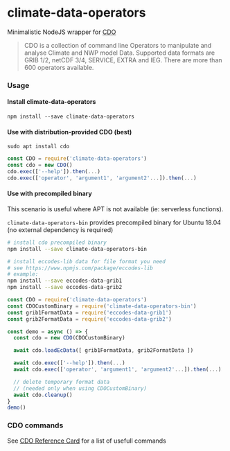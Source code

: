# climate-data-operators
Minimalistic NodeJS wrapper for [CDO](https://code.mpimet.mpg.de/projects/cdo)

> CDO is a collection of command line Operators to manipulate and
> analyse Climate and NWP model Data.   Supported data formats are GRIB
> 1/2, netCDF 3/4, SERVICE, EXTRA and IEG. There are more than 600
> operators available.

### Usage

#### Install  climate-data-operators
`npm install --save climate-data-operators`

#### Use with distribution-provided CDO (best)
`sudo apt install cdo`

```javascript
const CDO = require('climate-data-operators')
const cdo = new CDO()
cdo.exec(['--help']).then(...)
cdo.exec(['operator', 'argument1', 'argument2'...]).then(...)
```
#### Use with precompiled binary

This scenario is useful where APT is not available (ie: serverless functions).

`climate-data-operators-bin` provides precompiled binary for Ubuntu 18.04 (no external dependency is required)

```bash
# install cdo precompiled binary
npm install --save climate-data-operators-bin

# install eccodes-lib data for file format you need
# see https://www.npmjs.com/package/eccodes-lib
# example:
npm install --save eccodes-data-grib1
npm install --save eccodes-data-grib2
```


```javascript
const CDO = require('climate-data-operators')
const CDOCustomBinary = require('climate-data-operators-bin')
const grib1FormatData = require('eccodes-data-grib1')
const grib2FormatData = require('eccodes-data-grib2')

const demo = async () => {
  const cdo = new CDO(CDOCustomBinary)

  await cdo.loadEcData([ grib1FormatData, grib2FormatData ])

  await cdo.exec(['--help']).then(...)
  await cdo.exec(['operator', 'argument1', 'argument2'...]).then(...)

  // delete temporary format data
  // (needed only when using CDOCustomBinary)
  await cdo.cleanup()
}
demo()
```

### CDO commands
See [CDO Reference Card](https://code.mpimet.mpg.de/projects/cdo/embedded/cdo_refcard.pdf) for a list of usefull commands
